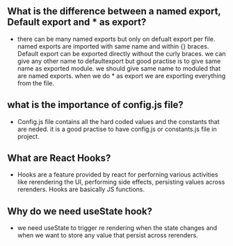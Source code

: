 ## What is the difference between a named export, Default export and \* as export?

- there can be many named exports but only on defualt export per file. named exports are imported with same name and within {} braces. Default export can be exported directly without the curly braces. we can give any other name to defaultexport but good practise is to give same name as exported module. we should give same name to moduled that are named exports. when we do \* as export we are exporting everything from the file.

## what is the importance of config.js file?

- Config.js file contains all the hard coded values and the constants that are neded. it is a good practise to have config.js or constants.js file in project.

## What are React Hooks?

- Hooks are a feature provided by react for perforning various activities like rerendering the UI, performing side effects, persisting values across rerenders. Hooks are basically JS functions.

## Why do we need useState hook?

- we need useState to trigger re rendering when the state changes and when we want to store any value that persist across rerenders.
